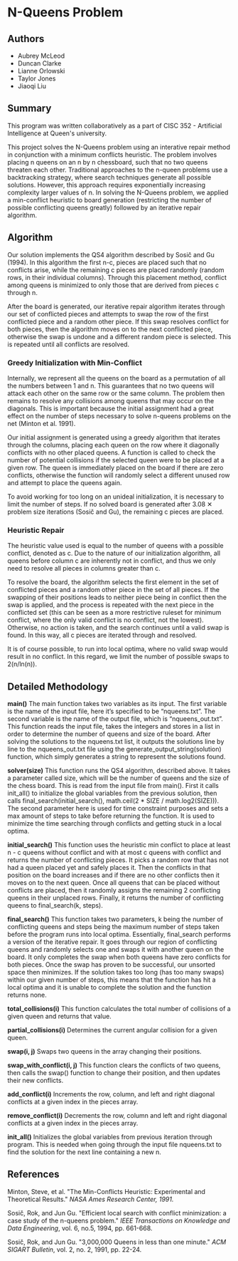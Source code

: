 # N-Queens Problem

## Authors

- Aubrey McLeod
- Duncan Clarke
- Lianne Orlowski
- Taylor Jones
- Jiaoqi Liu

## Summary

This program was written collaboratively as a part of CISC 352 - Artificial Intelligence at Queen's university.

This project solves the N-Queens problem using an interative repair method in conjunction with a minimum conflicts heuristic. The problem involves placing n queens on an n by n chessboard, such that no two queens threaten each other. Traditional approaches to the n-queen problems use a backtracking strategy, where search techniques generate all possible solutions. However, this approach requires exponentially increasing complexity larger values of n. In solving the N-Queens problem, we applied a min-conflict heuristic to board generation (restricting the number of possible conflicting queens greatly) followed by an iterative repair algorithm.

## Algorithm

Our solution implements the QS4 algorithm described by Sosič and Gu (1994). In this algorithm the first n-c, pieces are placed such that no conflicts arise, while the remaining c pieces are placed randomly (random rows, in their individual columns). Through this placement method, conflict among queens is minimized to only those that are derived from pieces c through n.

After the board is generated, our iterative repair algorithm iterates through our set of conflicted
pieces and attempts to swap the row of the first conflicted piece and a random other piece. If this swap resolves conflict for both pieces, then the algorithm moves on to the next conflicted piece, otherwise the swap is undone and a different random piece is selected. This is repeated until all conflicts are resolved.

### Greedy Initialization with Min-Conflict

Internally, we represent all the queens on the board as a permutation of all the numbers between 1 and n. This guarantees that no two queens will attack each other on the same row or the same column. The problem then remains to resolve any collisions among queens that may occur on the diagonals. This is important because the initial assignment had a great effect on the number of steps
necessary to solve n-queens problems on the net (Minton et al. 1991).

Our initial assignment is generated using a greedy algorithm that iterates through the columns, placing each queen on the row where it diagonally conflicts with no other placed queens. A function is called to check the number of potential collisions if the selected queen were to be placed at a given row. The queen is immediately placed on the board if there are zero conflicts, otherwise the function will randomly select a different unused row and attempt to place the queens again.

To avoid working for too long on an unideal initialization, it is necessary to limit the number of steps. If no solved board is generated after 3.08 ✕ problem size iterations (Sosič and Gu), the remaining c pieces are placed.

### Heuristic Repair

The heuristic value used is equal to the number of queens with a possible conflict, denoted as c. Due to the nature of our initialization algorithm, all queens before column c are inherently not in conflict, and thus we only need to resolve all pieces in columns greater than c.

To resolve the board, the algorithm selects the first element in the set of conflicted pieces and a random other piece in the set of all pieces. If the swapping of their positions leads to neither piece being in conflict then the swap is applied, and the process is repeated with the next piece in the
conflicted set (this can be seen as a more restrictive ruleset for minimum conflict, where the only valid conflict is no conflict, not the lowest). Otherwise, no action is taken, and the search continues until a valid swap is found. In this way, all c pieces are iterated through and resolved.

It is of course possible, to run into local optima, where no valid swap would result in no conflict. In this regard, we limit the number of possible swaps to 2(n/ln(n)).

## Detailed Methodology

**main()**
The main function takes two variables as its input. The first variable is the name of the input file, here it’s specified to be “nqueens.txt”. The second variable is the name of the output file, which is “nqueens_out.txt”. This function reads the input file, takes the integers and stores in a list in order
to determine the number of queens and size of the board. After solving the solutions to the nqueens.txt list, it outputs the solutions line by line to the nqueens_out.txt file using the generate_output_string(solution) function, which simply generates a string to represent the solutions found.

**solver(size)**
This function runs the QS4 algorithm, described above. It takes a parameter called size, which will be the number of queens and the size of the chess board. This is read from the input file from main(). First it calls init_all() to initialize the global variables from the previous solution, then calls final_search(initial_search(), math.ceil(2 \* SIZE / math.log2(SIZE))). The second parameter here is used for time constraint purposes and sets a max amount of steps to take before returning the function. It is used to minimize the time searching through conflicts and getting stuck in a local optima.

**initial_search()**
This function uses the heuristic min conflict to place at least n - c queens without conflict and with at most c queens with conflict and returns the number of conflicting pieces. It picks a random row that has not had a queen placed yet and safely places it. Then the conflicts in that position on the board increases and if there are no other conflicts then it moves on to the next queen. Once all
queens that can be placed without conflicts are placed, then it randomly assigns the remaining 2 conflicting queens in their unplaced rows. Finally, it returns the number of conflicting queens to final_search(k, steps).

**final_search()**
This function takes two parameters, k being the number of conflicting queens and steps being the maximum number of steps taken before the program runs into local optima. Essentially, final_search performs a version of the iterative repair. It goes through our region of conflicting queens and randomly selects one and swaps it with another queen on the board. It only completes the swap when both queens have zero conflicts for both pieces. Once the swap has proven to be successful, our unsorted space then minimizes. If the solution takes too long (has too many swaps) within our given number of steps, this means that the function has hit a local optima and it is unable to complete the solution and the function returns none.

**total_collisions(i)**
This function calculates the total number of collisions of a given queen and returns that value.

**partial_collisions(i)**
Determines the current angular collision for a given queen.

**swap(i, j)**
Swaps two queens in the array changing their positions.

**swap_with_conflict(i, j)**
This function clears the conflicts of two queens, then calls the swap() function to change their position, and then updates their new conflicts.

**add_conflict(i)**
Increments the row, column, and left and right diagonal conflicts at a given index in the pieces array.

**remove_conflict(i)**
Decrements the row, column and left and right diagonal conflicts at a given index in the pieces array.

**init_all()**
Initializes the global variables from previous iteration through program. This is needed when going through the input file nqueens.txt to find the solution for the next line containing a new n.

## References

Minton, Steve, et al. "The Min-Conflicts Heuristic: Experimental and Theoretical Results." *NASA Ames Research Center, 1991.*

Sosič, Rok, and Jun Gu. "Efficient local search with conflict minimization: a case study of the n-queens problem." *IEEE Transactions on Knowledge and Data Engineering*, vol. 6, no.5, 1994, pp. 661-668.

Sosič, Rok, and Jun Gu. "3,000,000 Queens in less than one minute." *ACM SIGART Bulletin*, vol. 2, no. 2, 1991, pp. 22-24.

